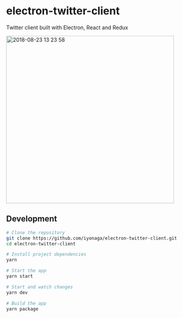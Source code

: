 # electron-twitter-client
Twitter client built with Electron, React and Redux

<img width="450" alt="2018-08-23 13 23 58" src="https://user-images.githubusercontent.com/21187480/44504686-f4339200-a6d7-11e8-9394-6a597c0a4f8d.png">

## Development
```bash
# Clone the repository
git clone https://github.com/iyonaga/electron-twitter-client.git
cd electron-twitter-client

# Install project dependencies
yarn

# Start the app
yarn start

# Start and watch changes
yarn dev

# Build the app
yarn package
```
